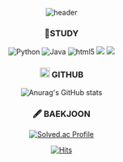 <div align = center>

 ![header](https://capsule-render.vercel.app/api?type=Venom&color=48801C&fontcolor=333333&height=300&section=header&text=Guddn's%20Github&fontSize=70&animation=fadeIn)
 
 ### 📖STUDY
 
  <div> 
    <img alt="Python" src ="https://img.shields.io/badge/Python-3776AB.svg?&style=for-the-badge&logo=Python&logoColor=white"/>
    <img alt="Java" src="https://img.shields.io/badge/Java-007396?style=for-the-badge&logo=Java&logoColor=white"> 
    <img alt="html5" src="https://img.shields.io/badge/html5-E34F26?style=for-the-badge&logo=html5&logoColor=white">
    <img src="https://img.shields.io/badge/css-1572B6?style=for-the-badge&logo=css3&logoColor=white"> 
    <img src="https://img.shields.io/badge/javascript-F7DF1E?style=for-the-badge&logo=javascript&logoColor=black"> 
  </div>
</div>

<div class='contents' align=center>

 <div class ='stats_github' width : 400px height: 400px>
 
  ### <img src='https://github.githubassets.com/favicons/favicon.svg' width=20px height=20px> GITHUB
 ![Anurag's GitHub stats](https://github-readme-stats.vercel.app/api?username=guddnboy&show_icons=true&theme=gruvbox_light)
 </div>

 <div class='stats-bj' width : 400px height: 400px>

  ### 🖋️ BAEKJOON
 [![Solved.ac Profile](http://mazassumnida.wtf/api/generate_badge?boj=hung3018)](https://solved.ac/hung3018)
 </div>
</div>

<div align = center>

 [![Hits](https://hits.seeyoufarm.com/api/count/incr/badge.svg?url=https%3A%2F%2Fgithub.com%2Fguddnboy&count_bg=%2300BCFF&title_bg=%23555555&icon=apple.svg&icon_color=%23E7E7E7&title=visited&edge_flat=false)](https://hits.seeyoufarm.com)

</div>

<!--
**guddnboy/guddnboy** is a ✨ _special_ ✨ repository because its `README.md` (this file) appears on your GitHub profile.

Here are some ideas to get you started:

- 🔭 I’m currently working on ...
- 🌱 I’m currently learning ...
- 👯 I’m looking to collaborate on ...
- 🤔 I’m looking for help with ...
- 💬 Ask me about ...
- 📫 How to reach me: ...
- 😄 Pronouns: ...
- ⚡ Fun fact: ...
-->
